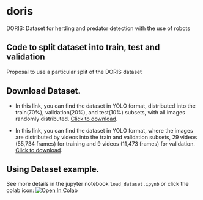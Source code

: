 # doris
DORIS: Dataset for herding and predator detection with the use of robots

## Code to split dataset into train, test and validation
Proposal to use a particular split of the DORIS dataset

## Download Dataset.
- In this link, you can find the dataset in YOLO format, distributed into the train(70%), validation(20%), and test(10%) subsets, with all images randomly distributed.
[Click to download](https://drive.google.com/file/d/16P_vEtlVgtOIkbZFGuGXktawlKLhO0jz/view?usp=sharing).

- In this link, you can find the dataset in YOLO format, where the images are distributed by videos into the train and validation subsets, 29 videos (55,734 frames) for training and 9 videos (11,473 frames) for validation.
[Click to download](https://drive.google.com/file/d/1sQHkfCoeg_HElh0QJ5KkF_c-ex4S8kUh/view?usp=sharing).

## Using Dataset example.
See more details in the jupyter notebook ``load_dataset.ipynb`` or click the colab icon: 
[![Open In Colab](https://colab.research.google.com/assets/colab-badge.svg)](https://drive.google.com/file/d/1Y1LOpaQrFe3vX7QFDLcIaoaLVsLhe95y/view?usp=sharing)
